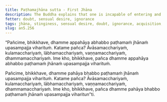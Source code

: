 ```yaml
---
title: Paṭhamajhāna sutta - First Jhāna
description: The Buddha explains that one is incapable of entering and dwelling in the first jhāna without giving up five qualities.
fetter: doubt, sensual desire, ignorance
tags: jhāna, stinginess, sensual desire, doubt, ignorance, acquisition, reputation, teachings, family, dwelling, gain, an, an5
slug: an5.256
---
```


“Pañcime, bhikkhave, dhamme appahāya abhabbo paṭhamaṁ jhānaṁ upasampajja viharituṁ. Katame pañca? Āvāsamacchariyaṁ, kulamacchariyaṁ, lābhamacchariyaṁ, vaṇṇamacchariyaṁ, dhammamacchariyaṁ. Ime kho, bhikkhave, pañca dhamme appahāya abhabbo paṭhamaṁ jhānaṁ upasampajja viharituṁ.

Pañcime, bhikkhave, dhamme pahāya bhabbo paṭhamaṁ jhānaṁ upasampajja viharituṁ. Katame pañca? Āvāsamacchariyaṁ, kulamacchariyaṁ, lābhamacchariyaṁ, vaṇṇamacchariyaṁ, dhammamacchariyaṁ. Ime kho, bhikkhave, pañca dhamme pahāya bhabbo paṭhamaṁ jhānaṁ upasampajja viharitun”ti.
